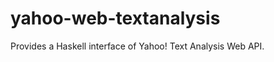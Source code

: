 yahoo-web-textanalysis
======================

Provides a Haskell interface of Yahoo! Text Analysis Web API.